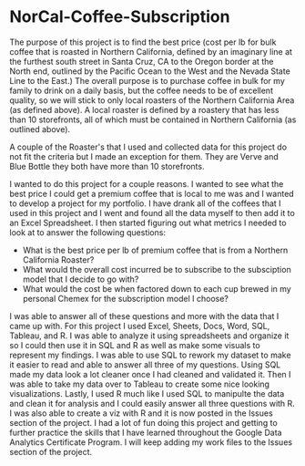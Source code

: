 # NorCal-Coffee-Subscription
The purpose of this project is to find the best price (cost per lb for bulk coffee that is roasted in Northern California, defined by an imaginary line at the furthest south street in Santa Cruz, CA to the Oregon border at the North end, outlined by the Pacific Ocean to the West and the Nevada State Line to the East.) The overall purpose is to purchase coffee in bulk for my family to drink on a daily basis, but the coffee needs to be of excellent quality, so we will stick to only local roasters of the Northern California Area (as defined above). A local roaster is defined by a roastery that has less than 10 storefronts, all of which must be contained in Northern California (as outlined above).

A couple of the Roaster's that I used and collected data for this project do not fit the criteria but I made an exception for them. They are Verve and Blue Bottle they both have more than 10 storefronts.

I wanted to do this project for a couple reasons. I wanted to see what the best price I could get a premium coffee that is local to me was and I wanted to develop a project for my portfolio. I have drank all of the coffees that I used in this project and I went and found all the data myself to then add it to an Excel Spreadsheet. I then started figuring out what metrics I needed to look at to answer the following questions:

  - What is the best price per lb of premium coffee that is from a Northern California Roaster?
  - What would the overall cost incurred be to subscribe to the subsciption model that I decide to go with?
  - What would the cost be when factored down to each cup brewed in my personal Chemex for the subscription model I choose?
  
I was able to answer all of these questions and more with the data that I came up with. For this project I used Excel, Sheets, Docs, Word, SQL, Tableau, and R. I was able to analyze it using spreadsheets and organize it so I could then use it in SQL and R as well as make some visuals to represent my findings. I was able to use SQL to rework my dataset to make it easier to read and able to answer all three of my questions. Using SQL made my data look a lot cleaner once I had cleaned and validated it. Then I was able to take my data over to Tableau to create some nice looking visualizations. Lastly, I used R much like I used SQL to manipulte the data and clean it for analysis and I could easily answer all three questions with R. I was also able to create a viz with R and it is now posted in the Issues section of the project. I had a lot of fun doing this project and getting to further practice the skills that I have learned throughout the Google Data Analytics Certificate Program. I will keep adding my work files to the Issues section of the project.
